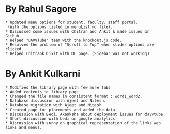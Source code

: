 By Rahul Sagore
===============

	* Updated menu options for student, faculty, staff portal.
	 (With the options listed in menuList.md file).
	* Discussed some issues with Chitran and Ankit & made issues on Github.
	* Helped "DAVVTube" team with the knockout.js code.
	* Resolved the problem of "Scroll to Top" when slider options are clicked.
	* Helped Chitrank Dixit with DC page. (Sidebar was not working)
	

By Ankit Kulkarni
=================

	* Modified the library page with few more tabs
	* Added contents to library page
	* Changed the file names in consistent format : word1_word2.
	* Database discussion with Ajeet and Nitesh.
	* Database migration with Ajeet and Nitesh
	* Created page for placements and added the data.
	* Discussion with Bedi, Akanksha about deployment issues for davvtube.
	* Short discussion with bedi on google analytics
	* Discussion with sunny on graphical representation of the links web links and menus.



